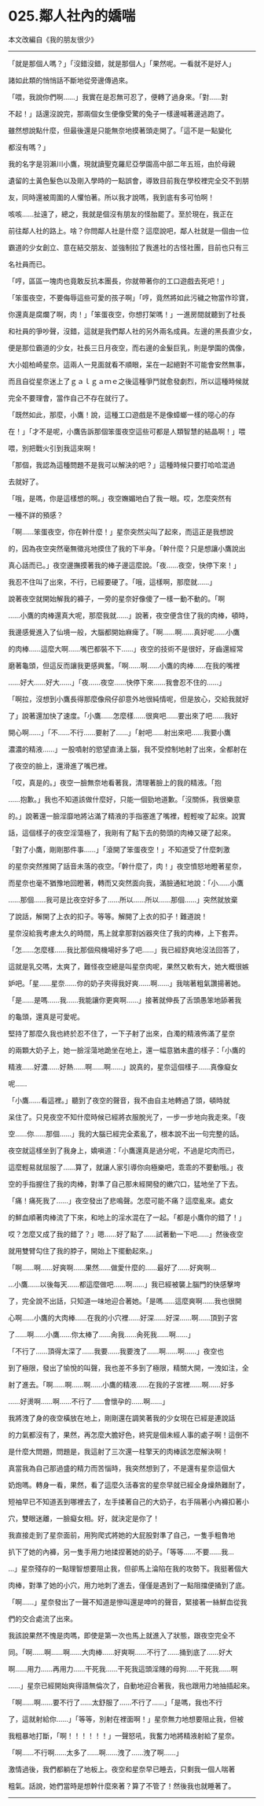 # 025.鄰人社內的嬌喘


本文改編自《我的朋友很少》

------


「就是那個人嗎？」「沒錯沒錯，就是那個人」「果然呢。一看就不是好人」

諸如此類的悄悄話不斷地從旁邊傳過來。

「喂，我說你們啊……」我實在是忍無可忍了，便轉了過身來。「對……對

不起！」話還沒說完，那兩個女生便像受驚的兔子一樣邊喊著邊逃跑了。

雖然想說點什麼，但最後還是只能無奈地摸著頭走開了。「這不是一點變化

都沒有嗎？」

我的名字是羽瀨川小鷹，現就讀聖克羅尼亞學園高中部二年五班，由於母親

遺留的土黃色髮色以及剛入學時的一點誤會，導致目前我在學校裡完全交不到朋

友，同時還被周圍的人懼怕著。所以我才說嗎，我到底有多可怕啊！

咳咳……扯遠了，總之，我就是個沒有朋友的怪胎罷了。至於現在，我正在

前往鄰人社的路上。啥？你問鄰人社是什麼？這麼說吧，鄰人社就是一個由一位

霸道的少女創立、意在結交朋友、並強制拉了我進社的古怪社團，目前也只有三

名社員而已。

「哼，區區一塊肉也竟敢反抗本團長，你就帶著你的工口遊戲去死吧！」

「笨蛋夜空，不要侮辱這些可愛的孩子啊」「哼，竟然將如此污穢之物當作珍寶，

你還真是腐爛了啊，肉！」「笨蛋夜空，你想打架嗎！」一進房間就聽到了社長

和社員的爭吵聲，沒錯，這就是我們鄰人社的另外兩名成員。左邊的黑長直少女，

便是那位霸道的少女，社長三日月夜空，而右邊的金髮巨乳，則是學園的偶像，

大小姐柏崎星奈。這兩人一見面就看不順眼，呆在一起絕對不可能會安然無事，

而且自從星奈迷上了ｇａｌｇａｍｅ之後這種爭鬥就愈發劇烈，所以這種時候就

完全不要理會，當作自己不存在就行了。

「既然如此，那麼，小鷹！說，這種工口遊戲是不是像蟑螂一樣的噁心的存

在！」「才不是呢，小鷹告訴那個笨蛋夜空這些可都是人類智慧的結晶啊！」喂

喂，別把戰火引到我這來啊！

「那個，我認為這種問題不是我可以解決的吧？」這種時候只要打哈哈混過

去就好了。

「哦，是嗎，你是這樣想的啊。」夜空嫵媚地白了我一眼。哎，怎麼突然有

一種不詳的預感？

「啊……笨蛋夜空，你在幹什麼！」星奈突然尖叫了起來，而這正是我想說

的，因為夜空突然毫無徵兆地摸住了我的下半身。「幹什麼？只是想讓小鷹說出

真心話而已。」夜空邊撫摸著我的棒子邊這麼說。「夜……夜空，快停下來！」

我忍不住叫了出來，不行，已經要硬了。「哦，這樣啊，那麼就……」

說著夜空就開始解我的褲子，一旁的星奈好像傻了一樣一動不動的。「啊

……小鷹的肉棒還真大呢，那麼我就……」說著，夜空便含住了我的肉棒，頓時，

我邊感覺進入了仙境一般，大腦都開始麻痺了。「啊……啊……真好呢……小鷹

的肉棒……這麼大啊……嘴巴都裝不下……」夜空的技術不是很好，牙齒還經常

磨著龜頭，但這反而讓我更感興奮。「啊……啊……小鷹的肉棒……在我的嘴裡

……好大……好大……」「夜……夜空……快停下來……我會忍不住的……」

「啊拉，沒想到小鷹長得那麼像飛仔卻意外地很純情呢，但是放心，交給我就好

了」說著還加快了速度。「小鷹……怎麼樣……很爽吧……要出來了吧……我好

開心啊……」「不……不行……要射了……」「射吧……射出來吧……我要小鷹

濃濃的精液……」一股噴射的慾望直湧上腦，我不受控制地射了出來，全都射在

了夜空的臉上，還滑進了嘴巴裡。

「哎，真是的。」夜空一臉無奈地看著我，清理著臉上的我的精液。「抱

……抱歉。」我也不知道該做什麼好，只能一個勁地道歉。「沒關係，我很樂意

的。」說著還一臉淫靡地將沾滿了精液的手指塞進了嘴裡，輕輕唆了起來。說實

話，這個樣子的夜空淫蕩極了，我剛有了點下去的勢頭的肉棒又硬了起來。

「對了小鷹，剛剛那件事……」「滾開了笨蛋夜空！」不知道受了什麼刺激

的星奈突然推開了話音未落的夜空。「幹什麼了，肉！」夜空憤怒地瞪著星奈，

而星奈也毫不猶豫地回瞪著，轉而又突然面向我，滿臉通紅地說：「小……小鷹

……那個……我可是比夜空好多了……所以……所以……那個……」突然就放棄

了說話，解開了上衣的扣子。等等。解開了上衣的扣子！難道說！

星奈沒給我考慮太久的時間，馬上就拿那對凶器夾住了我的肉棒，上下套弄。

「怎……怎麼樣……我比那個飛機場好多了吧……」我已經舒爽地沒法回答了，

這就是乳交嗎，太爽了，難怪夜空總是叫星奈肉呢，果然又軟有大，她大概很嫉

妒吧。「星……星奈……你的奶子夾得我好爽……啊……」我喘著粗氣讚揚著她。

「是……是嗎……我……我能讓你更爽啊……」接著就伸長了舌頭愚笨地舔著我

的龜頭，還真是可愛呢。

堅持了那麼久我也終於忍不住了，一下子射了出來，白濁的精液佈滿了星奈

的兩顆大奶子上，她一臉淫蕩地跪坐在地上，還一幅意猶未盡的樣子：「小鷹的

精液……好濃……好熱……啊……啊……」說真的，星奈這個樣子……真像癡女

呢……

「小鷹……看這裡。」聽到了夜空的聲音，我不由自主地轉過了頭，頓時就

呆住了。只見夜空不知什麼時候已經將衣服脫光了，一步一步地向我走來。「夜

空……你……那個……」我的大腦已經完全紊亂了，根本說不出一句完整的話。

夜空就這樣坐到了我身上，嬌嗔道：「小鷹還真是過分呢，不過是坨肉而已，

這麼輕易就屈服了……算了，就讓人家引導你向極樂吧，乖乖的不要動哦。」夜

空的手指握住了我的肉棒，對準了自己那未經開發的嫩穴口，猛地坐了下去。

「痛！痛死我了……」夜空發出了悲鳴聲。怎麼可能不痛？這麼亂來。處女

的鮮血順著肉棒流了下來，和地上的淫水混在了一起。「都是小鷹你的錯了！」

哎？怎麼又成了我的錯了？」嗯……好了點了……試著動一下吧……」然後夜空

就用雙臂勾住了我的脖子，開始上下擺動起來。」

「啊……啊……好爽啊……果然……做愛什麼的……最好了……好爽啊…

…小鷹……以後每天……都這麼做吧……啊……」我已經被襲上腦門的快感擊垮

了，完全說不出話，只知道一味地迎合著她。「是嗎……這麼爽啊……我也很開

心啊……小鷹的大肉棒……在我的小穴裡……好深……好深……啊……頂到子宮

了……啊……小鷹……你太棒了……肏我……肏死我……啊……」

「不行了……頂得太深了……我要……我要洩了……啊……啊……」夜空也

到了極限，發出了愉悅的叫聲，我也差不多到了極限，精關大開，一洩如注，全

射了進去。「啊……啊……啊……小鷹的精液……在我的子宮裡……啊……好多

……好燙啊……啊……不行了……會懷孕的……啊……」

我將洩了身的夜空橫放在地上，剛剛還在調笑著我的少女現在已經是連說話

的力氣都沒有了，果然，再怎麼大膽好色，終究是個未經人事的處子啊！這倒不

是什麼大問題，問題是，我這射了三次還一柱擎天的肉棒該怎麼解決啊！

真當我為自己那過盛的精力而苦惱時，我突然想到了，不是還有星奈這個大

奶炮嗎。轉身一看，果然，看了這麼久活春宮的星奈早就已經全身燥熱難耐了，

短袖早已不知道丟到哪裡去了，左手揉著自己的大奶子，右手隔著小內褲扣著小

穴，雙眼迷離，一臉癡女相。好，就決定是你了！

我直接走到了星奈面前，用狗爬式將她的大屁股對準了自己，一隻手粗魯地

扒下了她的內褲，另一隻手用力地揉捏著她的奶子。「等等……不要……我…

…」星奈殘存的一點理智想要阻止我，但卻馬上淪陷在我的攻勢下。我挺著個大

肉棒，對準了她的小穴，用力地刺了進去，僅僅是遇到了一點阻擋便捅到了底。

「啊……」星奈發出了一聲不知道是慘叫還是呻吟的聲音，緊接著一絲鮮血從我

們的交合處流了出來。

我該說果然不愧是肉嗎，即使是第一次也馬上就進入了狀態，跟夜空完全不

同。「啊……啊……啊……大肉棒……好爽啊……不行了……捅到底了……好大

啊……用力……再用力……干死我……干死我這頭淫賤的母狗……干死我……啊

……」星奈已經開始爽得語無倫次了，自動地迎合著我，我也跟用力地抽插起來。

「啊……啊……要不行了……太舒服了……不行了……」「是嗎，我也不行

了，這就射給你……」「等等，別射在裡面啊！」星奈無力地想要阻止我，但被

我粗暴地打斷，「啊！！！！！！」一聲怒吼，我奮力地將精液射給了星奈。

「啊……不行啊……太多了……啊……洩了……洩了啊……」

激情過後，我們都躺在了地板上。夜空和星奈早已睡去，只剩我一個人喘著

粗氣。話說，她們當時是想幹什麼來著？算了不管了！然後我也就睡著了。



* * *
